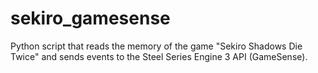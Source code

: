 # sekiro_gamesense
Python script that reads the memory of the game "Sekiro Shadows Die Twice" and sends events to the Steel Series Engine 3 API (GameSense).

